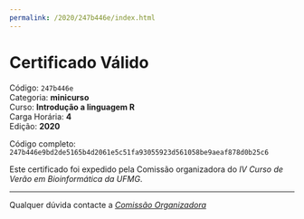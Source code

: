 ```yaml
---
permalink: /2020/247b446e/index.html
---
```


# Certificado Válido

Código: `247b446e`<br>
Categoria: **minicurso**<br>
Curso: **Introdução a linguagem R**<br>
Carga Horária: **4**<br>
Edição: **2020**<br>


Código completo: `247b446e9bd2de5165b4d2061e5c51fa93055923d561058be9aeaf878d0b25c6`


Este certificado foi expedido pela Comissão organizadora do *IV Curso de Verão em Bioinformática da UFMG*.

----

Qualquer dúvida contacte a [_Comissão Organizadora_](<mailto:cursobioinfoufmg@gmail.com$subject=[Certificados]>)

